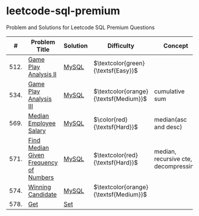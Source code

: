 # leetcode-sql-premium
Problem and Solutions for Leetcode SQL Premium Questions

| #     | Problem Title                                                                                                                                                                   | Solution                                                                                                                                       | Difficulty                            | Concept                                     |
| ----- | ------------------------------------------------------------------------------------------------------------------------------------------------------------------------------- | ---------------------------------------------------------------------------------------------------------------------------------------------- | ------------------------------------- | ------------------------------------------- |
| 512.  | [Game Play Analysis II](https://github.com/Math-Ode/leetcode-sql-premium/blob/main/easy/questions/512.%20Game%20Play%20Analysis%20II.txt)                                       | [MySQL](https://github.com/Math-Ode/leetcode-sql-premium/blob/main/easy/solutions/512.%20Game%20Play%20Analysis%20II.sql)                      | $\textcolor{green}{\textsf{Easy}}$    |                                             |
| 534.  | [Game Play Analysis III](https://github.com/Math-Ode/leetcode-sql-premium/blob/main/medium/questions/534.%20Game%20Play%20Analysis%20III.txt)                                   | [MySQL](https://github.com/Math-Ode/leetcode-sql-premium/blob/main/medium/solutions/534.%20Game%20Play%20Analysis%20III.sql)                   | $\textcolor{orange}{\textsf{Medium}}$ | cumulative sum                              |
| 569.  | [Median Employee Salary](https://github.com/Math-Ode/leetcode-sql-premium/blob/main/hard/questions/569.%20Median%20Employee%20Salary.txt)                                       | [MySQL](https://github.com/Math-Ode/leetcode-sql-premium/blob/main/hard/solutions/569.%20Median%20Employee%20Salary.sql)                       | $\color{red}{\textsf{Hard}}$          | median(asc and desc)                        |
| 571.  | [Find Median Given Frequency of Numbers](https://github.com/Math-Ode/leetcode-sql-premium/blob/main/hard/questions/571.%20Find%20Median%20Given%20Frequency%20of%20Numbers.txt) | [MySQL](https://github.com/Math-Ode/leetcode-sql-premium/blob/main/hard/solutions/571.%20Find%20Median%20Given%20Frequency%20of%20Numbers.sql) | $\textcolor{red}{\textsf{Hard}}$      | median, recursive cte, decompressing        |
| 574.  | [Winning Candidate](https://github.com/Math-Ode/leetcode-sql-premium/blob/main/medium/questions/574.%20Winning%20Candidate.txt)                                                 | [MySQL](https://github.com/Math-Ode/leetcode-sql-premium/blob/main/medium/solutions/574.%20Winning%20Candidate.sql)                            | $\textcolor{orange}{\textsf{Medium}}$ |                                             |
| 578.  | [Get](./medium/questions/578_Test.txt) | [Set](./medium/solutions/578_Test.sql) | | |
